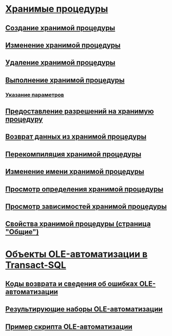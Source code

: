 # [Хранимые процедуры](stored-procedures-database-engine.md)
## [Создание хранимой процедуры](create-a-stored-procedure.md)
## [Изменение хранимой процедуры](modify-a-stored-procedure.md)
## [Удаление хранимой процедуры](delete-a-stored-procedure.md)
## [Выполнение хранимой процедуры](execute-a-stored-procedure.md)
### [Указание параметров](specify-parameters.md)
## [Предоставление разрешений на хранимую процедуру](grant-permissions-on-a-stored-procedure.md)
## [Возврат данных из хранимой процедуры](return-data-from-a-stored-procedure.md)
## [Перекомпиляция хранимой процедуры](recompile-a-stored-procedure.md)
## [Изменение имени хранимой процедуры](rename-a-stored-procedure.md)
## [Просмотр определения хранимой процедуры](view-the-definition-of-a-stored-procedure.md)
## [Просмотр зависимостей хранимой процедуры](view-the-dependencies-of-a-stored-procedure.md)
## [Свойства хранимой процедуры (страница "Общие")](stored-procedure-properties-general-page.md)
# [Объекты OLE-автоматизации в Transact-SQL](ole-automation-objects-in-transact-sql.md)
## [Коды возврата и сведения об ошибках OLE-автоматизации](ole-automation-return-codes-and-error-information.md)
## [Результирующие наборы OLE-автоматизации](ole-automation-result-sets.md)
## [Пример скрипта OLE-автоматизации](ole-automation-sample-script.md)

